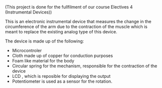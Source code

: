 (This project is done for the fullfilment of our course Electives 4 (Instrumental Devices))


This is an electronic instrumental device that measures the change in the circumference of the arm due to the contraction of the muscle which is meant to replace the existing analog type of this device.

 The device is made up of the following:
 - Microcontroler
 - Cloth made up of copper for conduction purposes
 - Foam like material for the body 
 - Circular spring for the mechanism, responsible for the contraction of the device
 - LCD , which is reposible for displaying the output
 - Potentiometer is used as a sensor for the rotation.

 
